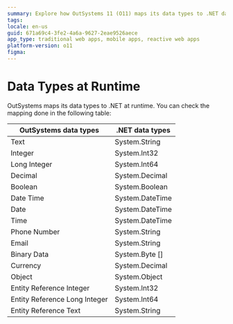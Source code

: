 ```yaml
---
summary: Explore how OutSystems 11 (O11) maps its data types to .NET data types at runtime.
tags: 
locale: en-us
guid: 671a69c4-3fe2-4a6a-9627-2eae9526aece
app_type: traditional web apps, mobile apps, reactive web apps
platform-version: o11
figma:
---
```


# Data Types at Runtime

OutSystems maps its data types to .NET at runtime. You can check the
mapping done in the following table:

OutSystems data types  |  .NET data types  |
---|---|
 Text | System.String |
Integer | System.Int32 |
Long Integer | System.Int64 |
Decimal | System.Decimal |
Boolean | System.Boolean |
Date Time | System.DateTime |
Date | System.DateTime |
Time | System.DateTime |
Phone Number | System.String |
Email | System.String |
Binary Data | System.Byte [] |
Currency | System.Decimal |
Object | System.Object |
Entity Reference Integer | System.Int32 |
Entity Reference Long Integer | System.Int64 |
Entity Reference Text | System.String |